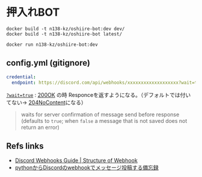 # 押入れBOT

```bash:docker-build
docker build -t n138-kz/oshiire-bot:dev dev/
docker build -t n138-kz/oshiire-bot latest/
```

```bash:docker-run
docker run n138-kz/oshiire-bot:dev
```

## config.yml (gitignore)

```yaml:config.yml
credential:
  endpoint: https://discord.com/api/webhooks/xxxxxxxxxxxxxxxxxxx?wait=true
```

[`?wait=true`][waitEqTrue] : [200OK][http200] の時 Responceを返すようになる。（デフォルトでは付いてない→ [204NoContent][http204]になる）

> waits for server confirmation of message send before response (defaults to `true`; when `false` a message that is not saved does not return an error)

[http200]: https://developer.mozilla.org/ja/docs/Web/HTTP/Status/200
[http204]: https://developer.mozilla.org/ja/docs/Web/HTTP/Status/204
[waitEqTrue]: https://discord.com/developers/docs/resources/webhook#execute-webhook

## Refs links

- [Discord Webhooks Guide | Structure of Webhook](https://birdie0.github.io/discord-webhooks-guide/discord_webhook.html)
- [pythonからDiscordのwebhookでメッセージ投稿する備忘録](https://qiita.com/ABBBB/items/e6bdf7fc94b8f6f72a01)
